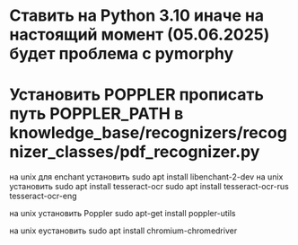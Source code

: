 # Ставить на Python 3.10 иначе на настоящий момент (05.06.2025) будет проблема с pymorphy

# Установить POPPLER прописать путь POPPLER_PATH в knowledge_base/recognizers/recognizer_classes/pdf_recognizer.py

на unix для enchant установить sudo apt install libenchant-2-dev
на unix установить sudo apt install tesseract-ocr
sudo apt install tesseract-ocr-rus tesseract-ocr-eng

на unix установить Poppler sudo apt-get install poppler-utils

на unix eустановить sudo apt install chromium-chromedriver